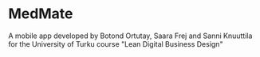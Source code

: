 # MedMate

A mobile app developed by Botond Ortutay, Saara Frej and Sanni Knuuttila for the University of Turku course "Lean Digital Business Design"
